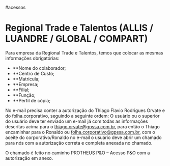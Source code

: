 #acessos 



# Regional Trade e Talentos (ALLIS / LUANDRE / GLOBAL / COMPART) 

Para empresa da Regional Trade e Talentos, temos que colocar as mesmas informações obrigatórias: 

- **Nome do colaborador; 
- **Centro de Custo; 
- **Matricula; 
- **Empresa; 
- **Filial; 
- **Função; 
- **Perfil de cópia; 

No e-mail precisa conter a autorização do Thiago Flavio Rodrigues Orvate e do folha.corporativo, seguindo a seguinte ordem:
O usuário ou o superior do usuário deve ter enviado um e-mail já com todas as informações descritas acima para o thiago.orvate@gpssa.com.br, para então o Thiago encaminhar para o Ronaldo ou folha.corporativo@gpssa.com.br, com o aceite do corporativo/Ronaldo no e-mail o usuário deve abrir um chamado para nós com a autorização correta e completa anexada no chamado.

O chamado é feito no caminho PROTHEUS P&O – Acesso P&O com a autorização em anexo.